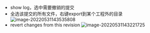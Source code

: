 - show log，选中需要撤销的提交
- 全选该提交的所有文件，右键export到某个工程外的目录
    ![image-20220531143535808](https://fastly.jsdelivr.net/gh/YuzikiRain/ImageBed/img/image-20220531143535808.png)
- revert changes from this revision
    ![image-20220531143221725](https://fastly.jsdelivr.net/gh/YuzikiRain/ImageBed/img/image-20220531143221725.png)